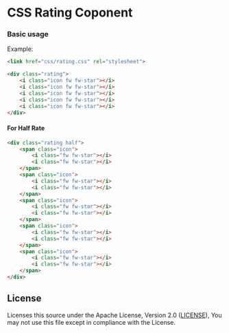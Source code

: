 # CSS Rating Coponent

### Basic usage

Example:

```html
<link href="css/rating.css" rel="stylesheet">
```

```html
<div class="rating">
    <i class="icon fw fw-star"></i>
    <i class="icon fw fw-star"></i>
    <i class="icon fw fw-star"></i>
    <i class="icon fw fw-star"></i>
    <i class="icon fw fw-star"></i>
</div>
```

#### For Half Rate

```html
<div class="rating half">
    <span class="icon">
        <i class="fw fw-star"></i>
        <i class="fw fw-star"></i>
    </span>
    <span class="icon">
        <i class="fw fw-star"></i>
        <i class="fw fw-star"></i>
    </span>
    <span class="icon">
        <i class="fw fw-star"></i>
        <i class="fw fw-star"></i>
    </span>
    <span class="icon">
        <i class="fw fw-star"></i>
        <i class="fw fw-star"></i>
    </span>
    <span class="icon">
        <i class="fw fw-star"></i>
        <i class="fw fw-star"></i>
    </span>
</div>
```

## License

Licenses this source under the Apache License, Version 2.0 ([LICENSE](LICENSE)), You may not use this file except in compliance with the License.
